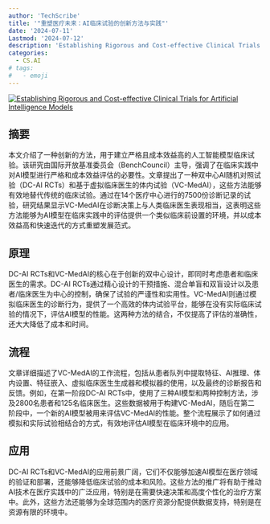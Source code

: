 ```yaml
---
author: 'TechScribe'
title: '"重塑医疗未来：AI临床试验的创新方法与实践"'
date: '2024-07-11'
Lastmod: '2024-07-12'
description: 'Establishing Rigorous and Cost-effective Clinical Trials for Artificial Intelligence Models'
categories:
  - CS.AI
# tags:
#   - emoji
---
```


[![Establishing Rigorous and Cost-effective Clinical Trials for Artificial Intelligence Models](https://arxiv-research-1301205113.cos.ap-guangzhou.myqcloud.com/images/2407.08554v1.pdf_0.jpg)](https://arxiv.org/abs/2407.08554v1)

## 摘要

本文介绍了一种创新的方法，用于建立严格且成本效益高的人工智能模型临床试验。该研究由国际开放基准委员会（BenchCouncil）主导，强调了在临床实践中对AI模型进行严格和成本效益评估的必要性。文章提出了一种双中心AI随机对照试验（DC-AI RCTs）和基于虚拟临床医生的体内试验（VC-MedAI），这些方法能够有效地替代传统的临床试验。通过在14个医疗中心进行的7500份诊断记录的试验，研究结果显示VC-MedAI在诊断决策上与人类临床医生表现相当，这表明这些方法能够为AI模型在临床实践中的评估提供一个类似临床前设置的环境，并以成本效益高和快速迭代的方式重塑发展范式。<!--more-->

## 原理

DC-AI RCTs和VC-MedAI的核心在于创新的双中心设计，即同时考虑患者和临床医生的需求。DC-AI RCTs通过精心设计的干预措施、混合单盲和双盲设计以及患者/临床医生为中心的控制，确保了试验的严谨性和实用性。VC-MedAI则通过模拟临床医生的诊断行为，提供了一个高效的体内试验平台，能够在没有实际临床试验的情况下，评估AI模型的性能。这两种方法的结合，不仅提高了评估的准确性，还大大降低了成本和时间。

## 流程

文章详细描述了VC-MedAI的工作流程，包括从患者队列中提取特征、AI推理、体内设置、特征嵌入、虚拟临床医生生成器和模拟器的使用，以及最终的诊断报告和反馈。例如，在第一阶段DC-AI RCTs中，使用了三种AI模型和两种控制方法，涉及2800名患者和125名临床医生。这些数据被用于构建VC-MedAI，随后在第二阶段中，一个新的AI模型被用来评估VC-MedAI的性能。整个流程展示了如何通过模拟和实际试验相结合的方式，有效地评估AI模型在临床环境中的应用。

## 应用

DC-AI RCTs和VC-MedAI的应用前景广阔，它们不仅能够加速AI模型在医疗领域的验证和部署，还能够降低临床试验的成本和风险。这些方法的推广将有助于推动AI技术在医疗实践中的广泛应用，特别是在需要快速决策和高度个性化的治疗方案中。此外，这些方法还能够为全球范围内的医疗资源分配提供数据支持，特别是在资源有限的环境中。